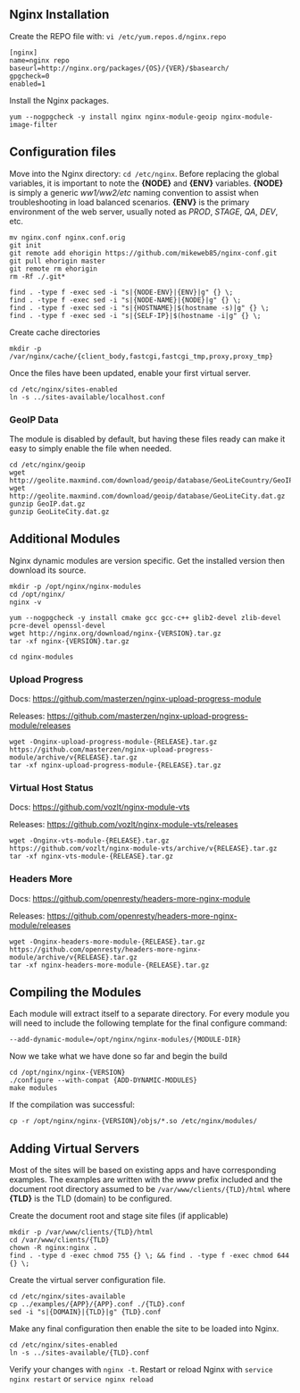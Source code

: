 ## Nginx Installation
Create the REPO file with: `vi /etc/yum.repos.d/nginx.repo`
```
[nginx]
name=nginx repo
baseurl=http://nginx.org/packages/{OS}/{VER}/$basearch/
gpgcheck=0
enabled=1
```

Install the Nginx packages.
```
yum --nogpgcheck -y install nginx nginx-module-geoip nginx-module-image-filter
```


## Configuration files
Move into the Nginx directory: `cd /etc/nginx`. Before replacing the global variables, it is important to note the **{NODE}** and **{ENV}** variables. **{NODE}** is simply a generic *ww1/ww2/etc* naming convention to assist when troubleshooting in load balanced scenarios. **{ENV}** is the primary environment of the web server, usually noted as *PROD*, *STAGE*, *QA*, *DEV*, etc.
```
mv nginx.conf nginx.conf.orig
git init
git remote add ehorigin https://github.com/mikeweb85/nginx-conf.git
git pull ehorigin master
git remote rm ehorigin
rm -Rf ./.git*

find . -type f -exec sed -i "s|{NODE-ENV}|{ENV}|g" {} \;
find . -type f -exec sed -i "s|{NODE-NAME}|{NODE}|g" {} \;
find . -type f -exec sed -i "s|{HOSTNAME}|$(hostname -s)|g" {} \;
find . -type f -exec sed -i "s|{SELF-IP}|$(hostname -i|g" {} \;
```
Create cache directories
```
mkdir -p /var/nginx/cache/{client_body,fastcgi,fastcgi_tmp,proxy,proxy_tmp}
```

Once the files have been updated, enable your first virtual server.
```
cd /etc/nginx/sites-enabled
ln -s ../sites-available/localhost.conf
```

### GeoIP Data
The module is disabled by default, but having these files ready can make it easy to simply enable the file when needed.
```
cd /etc/nginx/geoip
wget http://geolite.maxmind.com/download/geoip/database/GeoLiteCountry/GeoIP.dat.gz
wget http://geolite.maxmind.com/download/geoip/database/GeoLiteCity.dat.gz
gunzip GeoIP.dat.gz
gunzip GeoLiteCity.dat.gz
```


## Additional Modules
Nginx dynamic modules are version specific. Get the installed version then download its source.
```
mkdir -p /opt/nginx/nginx-modules
cd /opt/nginx/
nginx -v

yum --nogpgcheck -y install cmake gcc gcc-c++ glib2-devel zlib-devel pcre-devel openssl-devel
wget http://nginx.org/download/nginx-{VERSION}.tar.gz
tar -xf nginx-{VERSION}.tar.gz

cd nginx-modules
```

### Upload Progress
Docs: https://github.com/masterzen/nginx-upload-progress-module

Releases: https://github.com/masterzen/nginx-upload-progress-module/releases
```
wget -Onginx-upload-progress-module-{RELEASE}.tar.gz  https://github.com/masterzen/nginx-upload-progress-module/archive/v{RELEASE}.tar.gz
tar -xf nginx-upload-progress-module-{RELEASE}.tar.gz
```

### Virtual Host Status
Docs: https://github.com/vozlt/nginx-module-vts

Releases: https://github.com/vozlt/nginx-module-vts/releases
```
wget -Onginx-vts-module-{RELEASE}.tar.gz  https://github.com/vozlt/nginx-module-vts/archive/v{RELEASE}.tar.gz
tar -xf nginx-vts-module-{RELEASE}.tar.gz
```

### Headers More
Docs: https://github.com/openresty/headers-more-nginx-module

Releases: https://github.com/openresty/headers-more-nginx-module/releases
```
wget -Onginx-headers-more-module-{RELEASE}.tar.gz  https://github.com/openresty/headers-more-nginx-module/archive/v{RELEASE}.tar.gz
tar -xf nginx-headers-more-module-{RELEASE}.tar.gz
```


## Compiling the Modules
Each module will extract itself to a separate directory. For every module you will need to include the following template for the final configure command:
```
--add-dynamic-module=/opt/nginx/nginx-modules/{MODULE-DIR}
```

Now we take what we have done so far and begin the build
```
cd /opt/nginx/nginx-{VERSION}
./configure --with-compat {ADD-DYNAMIC-MODULES}
make modules
```

If the compilation was successful:
```
cp -r /opt/nginx/nginx-{VERSION}/objs/*.so /etc/nginx/modules/
```


## Adding Virtual Servers
Most of the sites will be based on existing apps and have corresponding examples. The examples are written with the *www* prefix included and the document root directory assumed to be `/var/www/clients/{TLD}/html` where **{TLD}** is the TLD (domain) to be configured.

Create the document root and stage site files (if applicable)
```
mkdir -p /var/www/clients/{TLD}/html
cd /var/www/clients/{TLD}
chown -R nginx:nginx .
find . -type d -exec chmod 755 {} \; && find . -type f -exec chmod 644 {} \;
```
Create the virtual server configuration file.
```
cd /etc/nginx/sites-available
cp ../examples/{APP}/{APP}.conf ./{TLD}.conf
sed -i "s|{DOMAIN}|{TLD}|g" {TLD}.conf
```
Make any final configuration then enable the site to be loaded into Nginx.
```
cd /etc/nginx/sites-enabled
ln -s ../sites-available/{TLD}.conf
```
Verify your changes with `nginx -t`. Restart or reload Nginx with `service nginx restart` or `service nginx reload`
